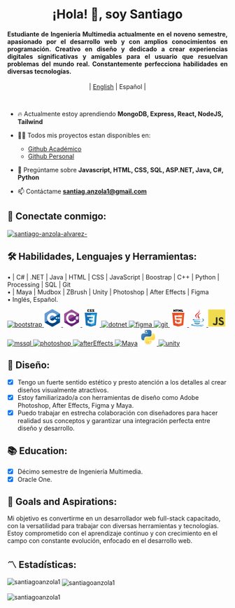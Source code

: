 
<h1 align="center">¡Hola! 👋, soy Santiago</h1>
<h4 align="justify">Estudiante de Ingeniería Multimedia actualmente en el noveno semestre, apasionado por el desarrollo web y con amplios conocimientos en programación. Creativo en diseño y dedicado a crear experiencias digitales significativas y amigables para el usuario que resuelvan problemas del mundo real. Constantemente perfecciona habilidades en diversas tecnologías.</h4>


<p align="center">
  | <a href="https://github.com/SantiagoAnzola1/SantiagoAnzola1/blob/main/README.md">English</a> | 
    <span>Español</span> |
</p>
<br>



- 🔥 Actualmente estoy aprendiendo **MongoDB, Express, React, NodeJS, Tailwind**

- 👨‍💻 Todos mis proyectos estan disponibles en:
    -   [Github Académico](https://github.com/SantiagoAnzola)
    -   [Github Personal](https://github.com/SantiagoAnzola1)

- 💬 Pregúntame sobre **Javascript, HTML, CSS, SQL, ASP.NET, Java, C#, Python**

- 📫 Contáctame **santiag.anzola1@gmail.com**

## :link: Conectate conmigo:
<p align="left">
<a href="https://linkedin.com/in/santiago-anzola-alvarez-" target="blank"><img align="center" src="https://raw.githubusercontent.com/rahuldkjain/github-profile-readme-generator/master/src/images/icons/Social/linked-in-alt.svg" alt="santiago-anzola-alvarez-" height="30" width="40" /></a>
</p>

## :hammer_and_wrench: Habilidades, Lenguajes y Herramientas:

•  | C# | .NET | Java | HTML | CSS | JavaScript | Boostrap | C++ | Python | Processing | SQL | Git     
•  | Maya | Mudbox | ZBrush | Unity | Photoshop | After Effects | Figma   
•  Inglés, Español.

<p align="left"> 
  <a href="https://getbootstrap.com" target="_blank" rel="noreferrer"><img src="https://cdn.jsdelivr.net/gh/devicons/devicon@latest/icons/bootstrap/bootstrap-original-wordmark.svg" alt="bootstrap" height="40"/> </a> 
  <a href="https://www.w3schools.com/cpp/" target="_blank" rel="noreferrer"> <img src="https://raw.githubusercontent.com/devicons/devicon/master/icons/cplusplus/cplusplus-original.svg" alt="cplusplus" width="40" height="40"/> </a> 
  <a href="https://www.w3schools.com/cs/" target="_blank" rel="noreferrer"> <img src="https://raw.githubusercontent.com/devicons/devicon/master/icons/csharp/csharp-original.svg" alt="csharp" width="40" height="40"/> </a> 
  <a href="https://www.w3schools.com/css/" target="_blank" rel="noreferrer"> <img src="https://raw.githubusercontent.com/devicons/devicon/master/icons/css3/css3-original-wordmark.svg" alt="css3" width="40" height="40"/> </a>
  <a href="https://dotnet.microsoft.com/" target="_blank" rel="noreferrer"> <img src="https://cdn.jsdelivr.net/gh/devicons/devicon@latest/icons/dotnetcore/dotnetcore-original.svg" alt="dotnet" width="40" height="40"/> </a> 
  <a href="https://www.figma.com/" target="_blank" rel="noreferrer"> <img src="https://www.vectorlogo.zone/logos/figma/figma-icon.svg" alt="figma" width="40" height="40"/> </a> 
  <a href="https://git-scm.com/" target="_blank" rel="noreferrer"> <img src="https://www.vectorlogo.zone/logos/git-scm/git-scm-icon.svg" alt="git" width="40" height="40"/> </a> 
  <a href="https://www.w3.org/html/" target="_blank" rel="noreferrer"> <img src="https://raw.githubusercontent.com/devicons/devicon/master/icons/html5/html5-original-wordmark.svg" alt="html5" width="40" height="40"/> </a>
  <a href="https://www.java.com" target="_blank" rel="noreferrer"> <img src="https://raw.githubusercontent.com/devicons/devicon/master/icons/java/java-original.svg" alt="java" width="40" height="40"/> </a>
  <a href="https://developer.mozilla.org/en-US/docs/Web/JavaScript" target="_blank" rel="noreferrer"> <img src="https://raw.githubusercontent.com/devicons/devicon/master/icons/javascript/javascript-original.svg" alt="javascript" width="40" height="40"/> </a> 
  <a href="https://www.microsoft.com/en-us/sql-server" target="_blank" rel="noreferrer"> <img src="https://cdn.jsdelivr.net/gh/devicons/devicon@latest/icons/microsoftsqlserver/microsoftsqlserver-plain-wordmark.svg" alt="mssql" width="40" height="40"/> </a> 
  <a href="https://www.photoshop.com/en" target="_blank" rel="noreferrer"> <img src="https://cdn.jsdelivr.net/gh/devicons/devicon@latest/icons/photoshop/photoshop-original.svg" alt="photoshop" width="40" height="40"/> </a> 
  <a href="https://www.adobe.com/co/products/aftereffects.html" target="_blank" rel="noreferrer">  <img src="https://cdn.jsdelivr.net/gh/devicons/devicon@latest/icons/aftereffects/aftereffects-original.svg" alt="afterEffects" width="40" height="40"/> </a> 
  <a href="https://latinoamerica.autodesk.com/products/maya/overview" target="_blank" rel="noreferrer"> <img src="https://github-production-user-asset-6210df.s3.amazonaws.com/134959710/249986469-94f05d49-4d77-45b5-973d-65a838e88a01.png" alt="Maya" width="40" height="40"/></a> 
  <a href="https://www.python.org/" target="_blank" rel="noreferrer"> <img src="https://raw.githubusercontent.com/devicons/devicon/master/icons/python/python-original.svg" alt="python" width="40" height="40"/> </a> 
  <a href="https://unity.com/" target="_blank" rel="noreferrer"> <img src="https://www.vectorlogo.zone/logos/unity3d/unity3d-icon.svg" alt="unity" width="40" height="40"/> </a> </p>

## :art: Diseño:
- [x] Tengo un fuerte sentido estético y presto atención a los detalles al crear diseños visualmente atractivos.
- [x] Estoy familiarizado/a con herramientas de diseño como Adobe Photoshop, After Effects, Figma y Maya.
- [x] Puedo trabajar en estrecha colaboración con diseñadores para hacer realidad sus conceptos y garantizar una integración perfecta entre diseño y desarrollo.
## 📚 Education:
- [x] Décimo semestre de Ingeniería Multimedia.
- [x] Oracle One. 
## :dart: Goals and Aspirations: 
Mi objetivo es convertirme en un desarrollador web full-stack capacitado, con la versatilidad para trabajar con diversas herramientas y tecnologías. Estoy comprometido con el aprendizaje continuo y con crecimiento en el campo con constante evolución, enfocado en el desarrollo web.

## 	:part_alternation_mark: Estadísticas:
<p><img align="left" src="https://github-readme-stats.vercel.app/api/top-langs?username=santiagoanzola1&show_icons=true&locale=en&layout=compact" alt="santiagoanzola1" /></p>

<p>&nbsp;<img align="center" src="https://github-readme-stats.vercel.app/api?username=santiagoanzola1&show_icons=true&locale=en" alt="santiagoanzola1" /></p>

<p><img align="center" src="https://github-readme-streak-stats.herokuapp.com/?user=santiagoanzola1&" alt="santiagoanzola1" /></p>
